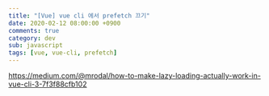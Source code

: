 ```yaml
---
title: "[Vue] vue cli 에서 prefetch 끄기"
date: 2020-02-12 08:00:00 +0900
comments: true
category: dev
sub: javascript
tags: [vue, vue-cli, prefetch]
---
```


https://medium.com/@mrodal/how-to-make-lazy-loading-actually-work-in-vue-cli-3-7f3f88cfb102
